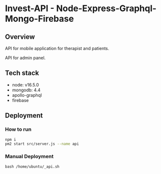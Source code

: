 # Invest-API - Node-Express-Graphql-Mongo-Firebase

## Overview
API for mobile application for therapist and patients.

API for admin panel.

## Tech stack

- node: v16.5.0
- mongodb: 4.4
- apollo-graphql
- firebase

## Deployment
### How to run
```bash
npm i
pm2 start src/server.js --name api
```

### Manual Deployment
```
bash /home/ubuntu/_api.sh
```


